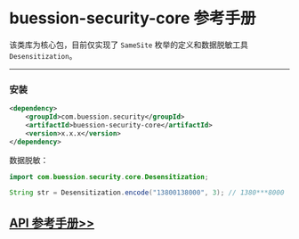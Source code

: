 # buession-security-core 参考手册


该类库为核心包，目前仅实现了 `SameSite` 枚举的定义和数据脱敏工具 `Desensitization`。


---


### **安装**

```xml
<dependency>
    <groupId>com.buession.security</groupId>
    <artifactId>buession-security-core</artifactId>
    <version>x.x.x</version>
</dependency>
```


数据脱敏：

```java
import com.buession.security.core.Desensitization;

String str = Desensitization.encode("13800138000", 3); // 1380***8000
```


## [API 参考手册>>](/manual/2.0/docs/buession-security-core/)